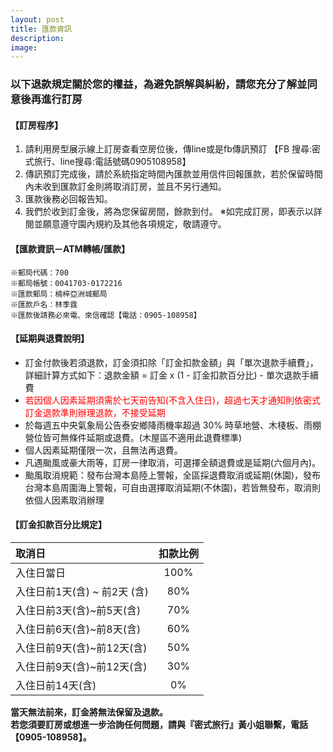 ```yaml
---
layout: post
title: 匯款資訊
description: 
image: 
---
```


### 以下退款規定關於您的權益，為避免誤解與糾紛，請您充分了解並同意後再進行訂房  

#### 【訂房程序】   
1. 請利用房型展示線上訂房查看空房位後，傳line或是fb傳訊預訂 【FB 搜尋:密式旅行、line搜尋:電話號碼0905108958】
3. 傳訊預訂完成後，請於系統指定時間內匯款並用信件回報匯款，若於保留時間內未收到匯款訂金則將取消訂房，並且不另行通知。
4. 匯款後務必回報告知。
5. 我們於收到訂金後，將為您保留房間，餘款到付。
※如完成訂房，即表示以詳閱並願意遵守園內規約及其他各項規定，敬請遵守。

#### 【匯款資訊－ATM轉帳/匯款】  
```
※郵局代碼：700  
※郵局帳號：0041703-0172216  
※匯款郵局：楠梓亞洲城郵局  
※匯款戶名：林季霆  
※匯款後請務必來電、來信確認【電話：0905-108958】  
```

#### 【延期與退費說明】  

- 訂金付款後若須退款，訂金須扣除「訂金扣款金額」與「單次退款手續費」，詳細計算方式如下：退款金額 = 訂金 x (1 - 訂金扣款百分比) - 單次退款手續費
- <span style="color:red">若因個人因素延期須需於七天前告知(不含入住日)，超過七天才通知則依密式訂金退款準則辦理退款，不接受延期</span>
- 於每週五中央氣象局公告泰安鄉降雨機率超過 30% 時草地營、木棧板、雨棚營位皆可無條件延期或退費。(木屋區不適用此退費標準)
- 個人因素延期僅限一次，且無法再退費。
- 凡遇颱風或豪大雨等，訂房一律取消，可選擇全額退費或是延期(六個月內)。
- 颱風取消規範：發布台灣本島陸上警報，全區採退費取消或延期(休園)，發布台灣本島周圍海上警報，可自由選擇取消延期(不休園)，若皆無發布，取消則依個人因素取消辦理  

#### 【訂金扣款百分比規定】  

| 取消日 | 扣款比例 | 
|:--------|:-------:|
| 入住日當日   | 100%   |
| 入住日前1天(含) ~ 前2天 (含)   | 80%   |
| 入住日前3天(含)~前5天(含)   | 70%   |
| 入住日前6天(含)~前8天(含)   | 60%   |
| 入住日前9天(含)~前12天(含)   | 50%   |
| 入住日前9天(含)~前12天(含)   | 30%   |
| 入住日前14天(含)    | 0%   |

**當天無法前來，訂金將無法保留及退款。**  
**若您須要訂房或想進一步洽詢任何問題，請與『密式旅行』黃小姐聯繫，電話【0905-108958】。**
